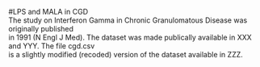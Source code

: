 #LPS and MALA in CGD <br />
The study on Interferon Gamma in Chronic Granulomatous Disease was originally published <br />
in 1991 (N Engl J Med). The dataset was made publically available in XXX and YYY. The file cgd.csv <br />
is a slightly modified (recoded) version of the dataset available in ZZZ. <br />
